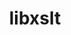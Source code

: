 ---
title: "libxslt"
layout: cache
categories: [package, develop]
meta: {"versions": ["1.1.33"], "compilers": ["gcc@=11.4.0"], "oss": ["ubuntu22.04"], "platforms": ["linux"], "targets": ["x86_64_v3"], "stacks": ["e4s", "root"], "num_specs": 7, "num_specs_by_stack": {"e4s": 7, "root": 7}}
spec_details: [{"hash": "eetijszj43lmse6n3l2e3bdtquvzwyxg", "compiler": "gcc@=11.4.0", "versions": ["1.1.33"], "os": "ubuntu22.04", "platform": "linux", "target": "x86_64_v3", "variants": ["build_system=autotools", "+crypto", "~python"], "stacks": ["e4s", "root"], "size": "-", "tarball": "https://binaries.spack.io/develop/build_cache/linux-ubuntu22.04-x86_64_v3/gcc-11.4.0/libxslt-1.1.33/linux-ubuntu22.04-x86_64_v3-gcc-11.4.0-libxslt-1.1.33-eetijszj43lmse6n3l2e3bdtquvzwyxg.spack"}, {"hash": "3mmilc4u5vb2nz5khfz4q3nhyocdmwcd", "compiler": "gcc@=11.4.0", "versions": ["1.1.33"], "os": "ubuntu22.04", "platform": "linux", "target": "x86_64_v3", "variants": ["build_system=autotools", "+crypto", "~python"], "stacks": ["e4s", "root"], "size": "-", "tarball": "https://binaries.spack.io/develop/build_cache/linux-ubuntu22.04-x86_64_v3/gcc-11.4.0/libxslt-1.1.33/linux-ubuntu22.04-x86_64_v3-gcc-11.4.0-libxslt-1.1.33-3mmilc4u5vb2nz5khfz4q3nhyocdmwcd.spack"}, {"hash": "qfdmlcu3p7yq5al7bs5ht37sjz7o25o5", "compiler": "gcc@=11.4.0", "versions": ["1.1.33"], "os": "ubuntu22.04", "platform": "linux", "target": "x86_64_v3", "variants": ["build_system=autotools", "+crypto", "~python"], "stacks": ["e4s", "root"], "size": "-", "tarball": "https://binaries.spack.io/develop/build_cache/linux-ubuntu22.04-x86_64_v3/gcc-11.4.0/libxslt-1.1.33/linux-ubuntu22.04-x86_64_v3-gcc-11.4.0-libxslt-1.1.33-qfdmlcu3p7yq5al7bs5ht37sjz7o25o5.spack"}, {"hash": "6rvfo5zuijnjgbakewobmn376q55luhe", "compiler": "gcc@=11.4.0", "versions": ["1.1.33"], "os": "ubuntu22.04", "platform": "linux", "target": "x86_64_v3", "variants": ["build_system=autotools", "+crypto", "~python"], "stacks": ["e4s", "root"], "size": "-", "tarball": "https://binaries.spack.io/develop/build_cache/linux-ubuntu22.04-x86_64_v3/gcc-11.4.0/libxslt-1.1.33/linux-ubuntu22.04-x86_64_v3-gcc-11.4.0-libxslt-1.1.33-6rvfo5zuijnjgbakewobmn376q55luhe.spack"}, {"hash": "nyw6p2wk4moe54lysfbofzzn5qnqhlqn", "compiler": "gcc@=11.4.0", "versions": ["1.1.33"], "os": "ubuntu22.04", "platform": "linux", "target": "x86_64_v3", "variants": ["build_system=autotools", "+crypto", "~python"], "stacks": ["e4s", "root"], "size": "-", "tarball": "https://binaries.spack.io/develop/build_cache/linux-ubuntu22.04-x86_64_v3/gcc-11.4.0/libxslt-1.1.33/linux-ubuntu22.04-x86_64_v3-gcc-11.4.0-libxslt-1.1.33-nyw6p2wk4moe54lysfbofzzn5qnqhlqn.spack"}, {"hash": "nege2zgud2y22vlipypzw2wt3uqdie46", "compiler": "gcc@=11.4.0", "versions": ["1.1.33"], "os": "ubuntu22.04", "platform": "linux", "target": "x86_64_v3", "variants": ["build_system=autotools", "+crypto", "~python"], "stacks": ["e4s", "root"], "size": "-", "tarball": "https://binaries.spack.io/develop/build_cache/linux-ubuntu22.04-x86_64_v3/gcc-11.4.0/libxslt-1.1.33/linux-ubuntu22.04-x86_64_v3-gcc-11.4.0-libxslt-1.1.33-nege2zgud2y22vlipypzw2wt3uqdie46.spack"}, {"hash": "j54s34oc5drjerznuuaogcnnrutrqy6q", "compiler": "gcc@=11.4.0", "versions": ["1.1.33"], "os": "ubuntu22.04", "platform": "linux", "target": "x86_64_v3", "variants": ["build_system=autotools", "+crypto", "~python"], "stacks": ["e4s", "root"], "size": "-", "tarball": "https://binaries.spack.io/develop/build_cache/linux-ubuntu22.04-x86_64_v3/gcc-11.4.0/libxslt-1.1.33/linux-ubuntu22.04-x86_64_v3-gcc-11.4.0-libxslt-1.1.33-j54s34oc5drjerznuuaogcnnrutrqy6q.spack"}]
---